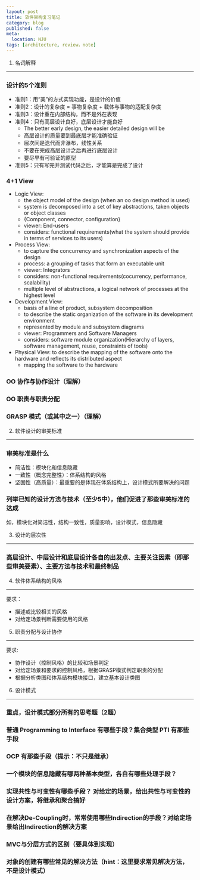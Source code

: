 ```yaml
---
layout: post
title: 软件架构复习笔记
category: blog
published: false
meta:
  location: NJU 
tags: [architecture, review，note]
---
```


1. 名词解释
----------

### 设计的5个准则

+   准则1：用“美”的方式实现功能，是设计的价值
+   准则2：设计的复杂度 = 事物复杂度 + 载体与事物的适配复杂度
+   准则3：设计重在内部结构，而不是外在表现
+   准则4：只有高层设计良好，底层设计才能良好
    +   The better early design, the easier detailed design will be
    +   高层设计的质量要到最底层才能准确验证
    +   层次间是迭代而非瀑布，线性关系
    +   不要在完成高层设计之后再进行底层设计
    +   要尽早有可验证的原型
+   准则5：只有写完并测试代码之后，才能算是完成了设计

### 4+1 View

+   Logic View: 
    +   the object model of the design (when an oo design method is used)
    +   system is decomposed into a set of key abstractions, taken objects or object classes
    +   {Component, connector, configuration}
    +   viewer: End-users
    +   considers: functional requirements(what the system should provide in terms of services to its users)
+   Process View: 
    +   to capture the concurrency and synchronization aspects of the design
    +   process: a grouping of tasks that form an executable unit
    +   viewer: Integrators
    +   considers: non-functional requirements(cocurrency, performance, scalability)
    +   multiple level of abstractions, a logical network of processes at the highest level
+   Development View: 
    +   basis of a line of product, subsystem decomposition
    +   to describe the static organization of the software in its development environment
    +   represented by module and subsystem diagrams
    +   viewer: Programmers and Software Managers
    +   considers: software module organization(Hierarchy of layers, software management, reuse, constraints of tools)
+   Physical View: to describe the mapping of the software onto the hardware and reflects its distributed aspect
    +   mapping the software to the hardware

### OO 协作与协作设计（理解）

### OO 职责与职责分配

### GRASP 模式（或其中之一）（理解）


2. 软件设计的审美标准
------------------

### 审美标准是什么

+   简洁性：模块化和信息隐藏
+   一致性（概念完整性）：体系结构的风格
+   坚固性（高质量）：最重要的是体现在体系结构上，设计模式所要解决的问题

### 列举已知的设计方法与技术（至少5中），他们促进了那些审美标准的达成

如，模块化对简洁性，结构一致性，质量影响，设计模式，信息隐藏


3. 设计的层次性
-------------

### 高层设计、中层设计和底层设计各自的出发点、主要关注因素（即那些审美要素）、主要方法与技术和最终制品


4. 软件体系结构的风格
------------------

要求：

+   描述或比较相关的风格
+   对给定场景判断需要使用的风格


5. 职责分配与设计协作
------------------

要求:

+   协作设计（控制风格）的比较和场景判定
+   对给定场景和要求的控制风格，根据GRASP模式判定职责的分配
+   根据分析类图和体系结构模块接口，建立基本设计类图


6. 设计模式
----------

### 重点，设计模式部分所有的思考题（2题）

### 普通 Programming to Interface 有哪些手段？集合类型 PTI 有那些手段

### OCP 有那些手段（提示：不只是继承）

### 一个模块的信息隐藏有哪两种基本类型，各自有哪些处理手段？

### 实现共性与可变性有哪些手段？ 对给定的场景，给出共性与可变性的设计方案，将继承和聚合搞好

### 在解决De-Coupling时，常常使用哪些Indirection的手段？对给定场景给出Indirection的解决方案

### MVC与分层方式的区别（要具体到实现）

### 对象的创建有哪些常见的解决方法（hint：这里要求常见解决方法，不是设计模式）


